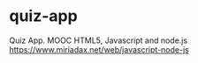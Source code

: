 # quiz-app
Quiz App. MOOC HTML5, Javascript and node.js https://www.miriadax.net/web/javascript-node-js
